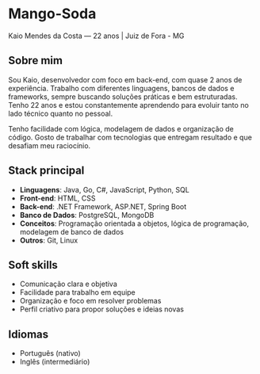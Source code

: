 # Mango-Soda  
Kaio Mendes da Costa — 22 anos | Juiz de Fora - MG

## Sobre mim

Sou Kaio, desenvolvedor com foco em back-end, com quase 2 anos de experiência. Trabalho com diferentes linguagens, bancos de dados e frameworks, sempre buscando soluções práticas e bem estruturadas. Tenho 22 anos e estou constantemente aprendendo para evoluir tanto no lado técnico quanto no pessoal.

Tenho facilidade com lógica, modelagem de dados e organização de código. Gosto de trabalhar com tecnologias que entregam resultado e que desafiam meu raciocínio.

## Stack principal

- **Linguagens**: Java, Go, C#, JavaScript, Python, SQL  
- **Front-end**: HTML, CSS  
- **Back-end**: .NET Framework, ASP.NET, Spring Boot  
- **Banco de Dados**: PostgreSQL, MongoDB  
- **Conceitos**: Programação orientada a objetos, lógica de programação, modelagem de banco de dados  
- **Outros**: Git, Linux  

## Soft skills

- Comunicação clara e objetiva  
- Facilidade para trabalho em equipe  
- Organização e foco em resolver problemas  
- Perfil criativo para propor soluções e ideias novas  

## Idiomas

- Português (nativo)  
- Inglês (intermediário)

